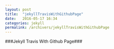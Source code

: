 ```yaml
---
layout: post
title:  "jekyllTravisWithGithubPage"
date:   2016-05-17 16:34
categories: jekyll
permalink: /archivers/jekyllTravisWithGithubPage
---
```

###Jekyll Travis With Github Page###